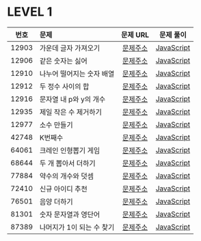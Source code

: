 # LEVEL 1

| 번호  | 문제                      |                               문제 URL                               |                                                                                                              문제 풀이                                                                                                               |
| :---: | :------------------------ | :------------------------------------------------------------------: | :----------------------------------------------------------------------------------------------------------------------------------------------------------------------------------------------------------------------------------: |
| 12903 | 가운데 글자 가져오기      | [문제주소](https://programmers.co.kr/learn/courses/30/lessons/12903) | [JavaScript](https://velog.io/@jungjaedev/%EC%95%8C%EA%B3%A0%EB%A6%AC%EC%A6%98%ED%94%84%EB%A1%9C%EA%B7%B8%EB%9E%98%EB%A8%B8%EC%8A%A4-%EA%B0%80%EC%9A%B4%EB%8D%B0-%EA%B8%80%EC%9E%90-%EA%B0%80%EC%A0%B8%EC%98%A4%EA%B8%B0-JavaScript) |
| 12906 | 같은 숫자는 싫어          | [문제주소](https://programmers.co.kr/learn/courses/30/lessons/12906) |          [JavaScript](https://velog.io/@jungjaedev/%EC%95%8C%EA%B3%A0%EB%A6%AC%EC%A6%98%ED%94%84%EB%A1%9C%EA%B7%B8%EB%9E%98%EB%A8%B8%EC%8A%A4-%EA%B0%99%EC%9D%80-%EC%88%AB%EC%9E%90%EB%8A%94-%EC%8B%AB%EC%96%B4-JavaScript)          |
| 12910 | 나누어 떨어지는 숫자 배열 | [문제주소](https://programmers.co.kr/learn/courses/30/lessons/12910) |                                                                                          [JavaScript](./12910-나누어_떨어지는_숫자_배열.js)                                                                                          |
| 12912 | 두 정수 사이의 합         | [문제주소](https://programmers.co.kr/learn/courses/30/lessons/12912) |                                                                                              [JavaScript](./12912-두_정수_사이의_합.js)                                                                                              |
| 12916 | 문자열 내 p와 y의 개수    | [문제주소](https://programmers.co.kr/learn/courses/30/lessons/12916) |                                                                                           [JavaScript](./12916-문자열_내_p와_y의_개수.js)                                                                                            |
| 12935 | 제일 작은 수 제거하기     | [문제주소](https://programmers.co.kr/learn/courses/30/lessons/12935) | [JavaScript](https://velog.io/@jungjaedev/%EC%95%8C%EA%B3%A0%EB%A6%AC%EC%A6%98%ED%94%84%EB%A1%9C%EA%B7%B8%EB%9E%98%EB%A8%B8%EC%8A%A4-%EC%A0%9C%EC%9D%BC-%EC%9E%91%EC%9D%80-%EC%88%98-%EC%A0%9C%EA%B1%B0%ED%95%98%EA%B8%B0JavaScript) |
| 12977 | 소수 만들기               | [문제주소](https://programmers.co.kr/learn/courses/30/lessons/12977) |                             [JavaScript](https://velog.io/@jungjaedev/%ED%94%84%EB%A1%9C%EA%B7%B8%EB%9E%98%EB%A8%B8%EC%8A%A4-%EC%95%8C%EA%B3%A0%EB%A6%AC%EC%A6%98-%EB%AC%B8%EC%A0%9C%ED%92%80%EC%9D%B4)                              |
| 42748 | K번째수                   | [문제주소](https://programmers.co.kr/learn/courses/30/lessons/42748) |                             [JavaScript](https://velog.io/@jungjaedev/%EC%95%8C%EA%B3%A0%EB%A6%AC%EC%A6%98%ED%94%84%EB%A1%9C%EA%B7%B8%EB%9E%98%EB%A8%B8%EC%8A%A4-K%EB%B2%88%EC%A7%B8%EC%88%98JavaScript)                             |
| 64061 | 크레인 인형뽑기 게임      | [문제주소](https://programmers.co.kr/learn/courses/30/lessons/64061) |                                                                                            [JavaScript](./64061-크레인_인형뽑기_게임.js)                                                                                             |
| 68644 | 두 개 뽑아서 더하기       | [문제주소](https://programmers.co.kr/learn/courses/30/lessons/68644) |     [JavaScript](https://velog.io/@jungjaedev/%EC%95%8C%EA%B3%A0%EB%A6%AC%EC%A6%98%ED%94%84%EB%A1%9C%EA%B7%B8%EB%9E%98%EB%A8%B8%EC%8A%A4-%EB%91%90-%EA%B0%9C-%EB%BD%91%EC%95%84%EC%84%9C-%EB%8D%94%ED%95%98%EA%B8%B0-JavaScript)     |
| 77884 | 약수의 개수와 덧셈        | [문제주소](https://programmers.co.kr/learn/courses/30/lessons/77884) |      [JavaScript](https://velog.io/@jungjaedev/%EC%95%8C%EA%B3%A0%EB%A6%AC%EC%A6%98%ED%94%84%EB%A1%9C%EA%B7%B8%EB%9E%98%EB%A8%B8%EC%8A%A4-%EC%95%BD%EC%88%98%EC%9D%98-%EA%B0%9C%EC%88%98%EC%99%80-%EB%8D%A7%EC%85%88JavaScript)      |
| 72410 | 신규 아이디 추천          | [문제주소](https://programmers.co.kr/learn/courses/30/lessons/72410) |          [JavaScript](https://velog.io/@jungjaedev/%EC%95%8C%EA%B3%A0%EB%A6%AC%EC%A6%98%ED%94%84%EB%A1%9C%EA%B7%B8%EB%9E%98%EB%A8%B8%EC%8A%A4-%EC%8B%A0%EA%B7%9C-%EC%95%84%EC%9D%B4%EB%94%94-%EC%B6%94%EC%B2%9C-JavaScript)          |
| 76501 | 음양 더하기               | [문제주소](https://programmers.co.kr/learn/courses/30/lessons/76501) |                    [JavaScript](https://velog.io/@jungjaedev/%EC%95%8C%EA%B3%A0%EB%A6%AC%EC%A6%98%ED%94%84%EB%A1%9C%EA%B7%B8%EB%9E%98%EB%A8%B8%EC%8A%A4-%EC%9D%8C%EC%96%91-%EB%8D%94%ED%95%98%EA%B8%B0JavaScript)                    |
| 81301 | 숫자 문자열과 영단어      | [문제주소](https://programmers.co.kr/learn/courses/30/lessons/81301) |                                                                                            [JavaScript](./81301-숫자_문자열과_영단어.js)                                                                                             |
| 87389 | 나머지가 1이 되는 수 찾기 | [문제주소](https://programmers.co.kr/learn/courses/30/lessons/87389) |                                                                                          [JavaScript](./87389-나머지가_1이_되는_수_찾기.js)                                                                                          |

